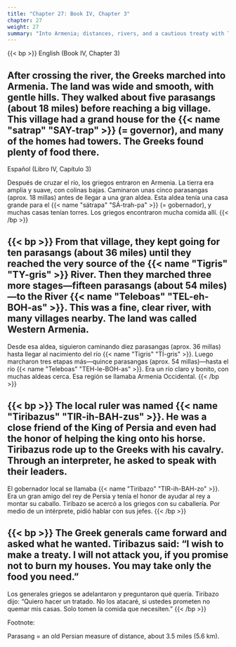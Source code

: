 ```yaml
---
title: "Chapter 27: Book IV, Chapter 3"
chapter: 27
weight: 27
summary: "Into Armenia; distances, rivers, and a cautious treaty with Tiribazus."
---
```


{{< bp >}}
English (Book IV, Chapter 3)

After crossing the river, the Greeks marched into Armenia. The land was wide and smooth, with gentle hills. They walked about five parasangs (about 18 miles) before reaching a big village. This village had a grand house for the {{< name "satrap" "SAY-trap" >}} (= governor), and many of the homes had towers. The Greeks found plenty of food there.
---
Español (Libro IV, Capítulo 3)

Después de cruzar el río, los griegos entraron en Armenia. La tierra era amplia y suave, con colinas bajas. Caminaron unas cinco parasangas (aprox. 18 millas) antes de llegar a una gran aldea. Esta aldea tenía una casa grande para el {{< name "sátrapa" "SÁ-trah-pa" >}} (= gobernador), y muchas casas tenían torres. Los griegos encontraron mucha comida allí.
{{< /bp >}}

{{< bp >}}
From that village, they kept going for ten parasangs (about 36 miles) until they reached the very source of the {{< name "Tigris" "TY-gris" >}} River. Then they marched three more stages—fifteen parasangs (about 54 miles)—to the River {{< name "Teleboas" "TEL-eh-BOH-as" >}}. This was a fine, clear river, with many villages nearby. The land was called Western Armenia.
---
Desde esa aldea, siguieron caminando diez parasangas (aprox. 36 millas) hasta llegar al nacimiento del río {{< name "Tigris" "TÍ-gris" >}}. Luego marcharon tres etapas más—quince parasangas (aprox. 54 millas)—hasta el río {{< name "Teleboas" "TEH-le-BOH-as" >}}. Era un río claro y bonito, con muchas aldeas cerca. Esa región se llamaba Armenia Occidental.
{{< /bp >}}

{{< bp >}}
The local ruler was named {{< name "Tiribazus" "TIR-ih-BAH-zus" >}}. He was a close friend of the King of Persia and even had the honor of helping the king onto his horse. Tiribazus rode up to the Greeks with his cavalry. Through an interpreter, he asked to speak with their leaders.
---
El gobernador local se llamaba {{< name "Tiribazo" "TIR-ih-BAH-zo" >}}. Era un gran amigo del rey de Persia y tenía el honor de ayudar al rey a montar su caballo. Tiribazo se acercó a los griegos con su caballería. Por medio de un intérprete, pidió hablar con sus jefes.
{{< /bp >}}

{{< bp >}}
The Greek generals came forward and asked what he wanted. Tiribazus said: “I wish to make a treaty. I will not attack you, if you promise not to burn my houses. You may take only the food you need.”
---
Los generales griegos se adelantaron y preguntaron qué quería. Tiribazo dijo: “Quiero hacer un tratado. No los atacaré, si ustedes prometen no quemar mis casas. Solo tomen la comida que necesiten.”
{{< /bp >}}

Footnote:

Parasang = an old Persian measure of distance, about 3.5 miles (5.6 km).

